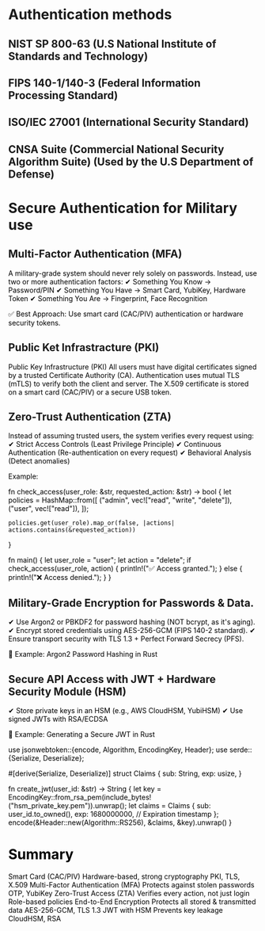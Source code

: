 # Authentication methods

## NIST SP 800-63 (U.S National Institute of Standards and Technology)

## FIPS 140-1/140-3 (Federal Information Processing Standard)

## ISO/IEC 27001 (International Security Standard)

## CNSA Suite (Commercial National Security Algorithm Suite) (Used by the U.S Department of Defense)

# Secure Authentication for Military use

## Multi-Factor Authentication (MFA)

<mark>

A military-grade system should never rely solely on passwords. Instead, use two or more authentication factors:
✔ Something You Know → Password/PIN
✔ Something You Have → Smart Card, YubiKey, Hardware Token
✔ Something You Are → Fingerprint, Face Recognition

✅ Best Approach: Use smart card (CAC/PIV) authentication or hardware security tokens.

</mark>

## Public Ket Infrastracture (PKI)

<mark>

Public Key Infrastructure (PKI)
All users must have digital certificates signed by a trusted Certificate Authority (CA).
Authentication uses mutual TLS (mTLS) to verify both the client and server.
The X.509 certificate is stored on a smart card (CAC/PIV) or a secure USB token.

</mark>

## Zero-Trust Authentication (ZTA)

<mark>

Instead of assuming trusted users, the system verifies every request using:
✔ Strict Access Controls (Least Privilege Principle)
✔ Continuous Authentication (Re-authentication on every request)
✔ Behavioral Analysis (Detect anomalies)

Example:

fn check_access(user_role: &str, requested_action: &str) -> bool {
let policies = HashMap::from([
("admin", vec!["read", "write", "delete"]),
("user", vec!["read"]),
]);

    policies.get(user_role).map_or(false, |actions| actions.contains(&requested_action))

}

fn main() {
let user_role = "user";
let action = "delete";
if check_access(user_role, action) {
println!("✅ Access granted.");
} else {
println!("❌ Access denied.");
}
}

</mark>

## Military-Grade Encryption for Passwords & Data.

<mark>

✔ Use Argon2 or PBKDF2 for password hashing (NOT bcrypt, as it's aging).
✔ Encrypt stored credentials using AES-256-GCM (FIPS 140-2 standard).
✔ Ensure transport security with TLS 1.3 + Perfect Forward Secrecy (PFS).

📌 Example: Argon2 Password Hashing in Rust

</mark>

## Secure API Access with JWT + Hardware Security Module (HSM)

<mark>

✔ Store private keys in an HSM (e.g., AWS CloudHSM, YubiHSM)
✔ Use signed JWTs with RSA/ECDSA

📌 Example: Generating a Secure JWT in Rust

use jsonwebtoken::{encode, Algorithm, EncodingKey, Header};
use serde::{Serialize, Deserialize};

#[derive(Serialize, Deserialize)]
struct Claims {
    sub: String,
    exp: usize,
}

fn create_jwt(user_id: &str) -> String {
    let key = EncodingKey::from_rsa_pem(include_bytes!("hsm_private_key.pem")).unwrap();
    let claims = Claims {
        sub: user_id.to_owned(),
        exp: 1680000000, // Expiration timestamp
    };
    encode(&Header::new(Algorithm::RS256), &claims, &key).unwrap()
}


# Summary 

Smart Card (CAC/PIV)	Hardware-based, strong cryptography	PKI, TLS, X.509
Multi-Factor Authentication (MFA)	Protects against stolen passwords	OTP, YubiKey
Zero-Trust Access (ZTA)	Verifies every action, not just login	Role-based policies
End-to-End Encryption	Protects all stored & transmitted data	AES-256-GCM, TLS 1.3
JWT with HSM	Prevents key leakage	CloudHSM, RSA

